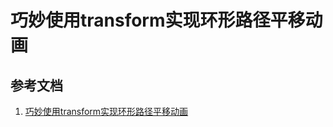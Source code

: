 # 巧妙使用transform实现环形路径平移动画

## 参考文档
1. [巧妙使用transform实现环形路径平移动画](http://acgtofe.com/posts/2016/11/arc-path-movement)


